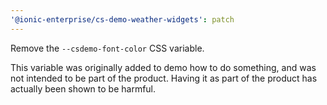 ```yaml
---
'@ionic-enterprise/cs-demo-weather-widgets': patch
---
```


Remove the `--csdemo-font-color` CSS variable.

This variable was originally added to demo how to do something, and was not intended to be part of the product. Having it as part of the product has actually been shown to be harmful.
